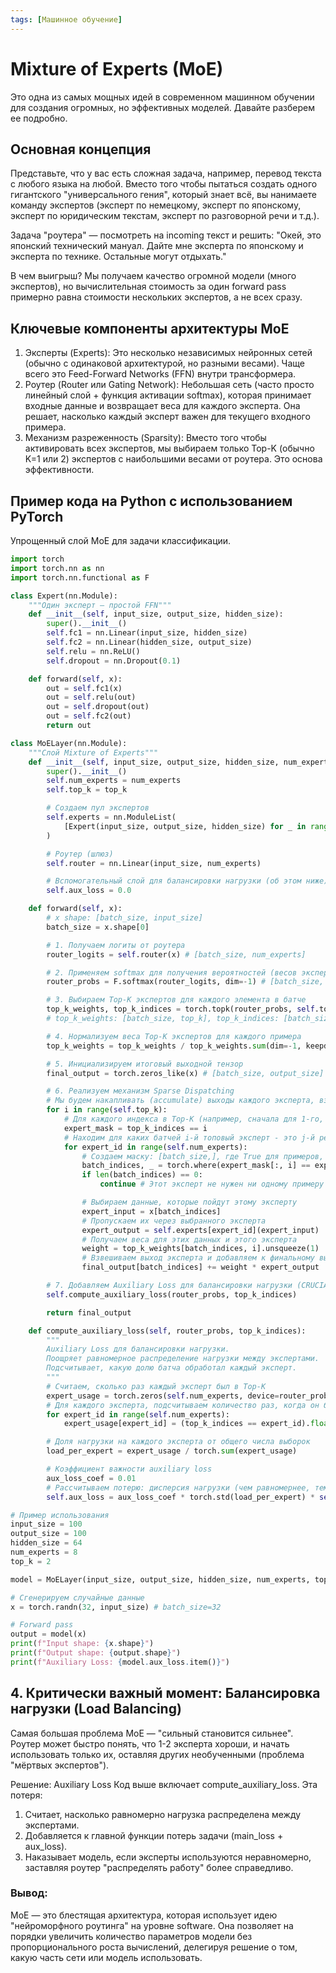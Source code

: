 ```yaml
---
tags: [Машинное обучение]
---
```


# Mixture of Experts (MoE)

Это одна из самых мощных идей в современном машинном обучении для создания огромных, но эффективных моделей. Давайте разберем ее подробно.

## Основная концепция

Представьте, что у вас есть сложная задача, например, перевод текста с любого языка на любой. Вместо того чтобы пытаться создать одного гигантского "универсального гения", который знает всё, вы нанимаете команду экспертов (эксперт по немецкому, эксперт по японскому, эксперт по юридическим текстам, эксперт по разговорной речи и т.д.).

Задача "роутера" — посмотреть на incoming текст и решить: "Окей, это японский технический мануал. Дайте мне эксперта по японскому и эксперта по технике. Остальные могут отдыхать."

В чем выигрыш? Мы получаем качество огромной модели (много экспертов), но вычислительная стоимость за один forward pass примерно равна стоимости нескольких экспертов, а не всех сразу.

## Ключевые компоненты архитектуры MoE

1. Эксперты (Experts): Это несколько независимых нейронных сетей (обычно с одинаковой архитектурой, но разными весами). Чаще всего это Feed-Forward Networks (FFN) внутри трансформера.
2. Роутер (Router или Gating Network): Небольшая сеть (часто просто линейный слой + функция активации softmax), которая принимает входные данные и возвращает веса для каждого эксперта. Она решает, насколько каждый эксперт важен для текущего входного примера.
3. Механизм разреженность (Sparsity): Вместо того чтобы активировать всех экспертов, мы выбираем только Top-K (обычно K=1 или 2) экспертов с наибольшими весами от роутера. Это основа эффективности.

## Пример кода на Python с использованием PyTorch

Упрощенный слой MoE для задачи классификации.

```python
import torch
import torch.nn as nn
import torch.nn.functional as F

class Expert(nn.Module):
    """Один эксперт — простой FFN"""
    def __init__(self, input_size, output_size, hidden_size):
        super().__init__()
        self.fc1 = nn.Linear(input_size, hidden_size)
        self.fc2 = nn.Linear(hidden_size, output_size)
        self.relu = nn.ReLU()
        self.dropout = nn.Dropout(0.1)

    def forward(self, x):
        out = self.fc1(x)
        out = self.relu(out)
        out = self.dropout(out)
        out = self.fc2(out)
        return out

class MoELayer(nn.Module):
    """Слой Mixture of Experts"""
    def __init__(self, input_size, output_size, hidden_size, num_experts, top_k=2):
        super().__init__()
        self.num_experts = num_experts
        self.top_k = top_k

        # Создаем пул экспертов
        self.experts = nn.ModuleList(
            [Expert(input_size, output_size, hidden_size) for _ in range(num_experts)]
        )

        # Роутер (шлюз)
        self.router = nn.Linear(input_size, num_experts)

        # Вспомогательный слой для балансировки нагрузки (об этом ниже)
        self.aux_loss = 0.0

    def forward(self, x):
        # x shape: [batch_size, input_size]
        batch_size = x.shape[0]

        # 1. Получаем логиты от роутера
        router_logits = self.router(x) # [batch_size, num_experts]

        # 2. Применяем softmax для получения вероятностей (весов экспертов)
        router_probs = F.softmax(router_logits, dim=-1) # [batch_size, num_experts]

        # 3. Выбираем Top-K экспертов для каждого элемента в батче
        top_k_weights, top_k_indices = torch.topk(router_probs, self.top_k, dim=-1)
        # top_k_weights: [batch_size, top_k], top_k_indices: [batch_size, top_k]

        # 4. Нормализуем веса Top-K экспертов для каждого примера
        top_k_weights = top_k_weights / top_k_weights.sum(dim=-1, keepdim=True)

        # 5. Инициализируем итоговый выходной тензор
        final_output = torch.zeros_like(x) # [batch_size, output_size]

        # 6. Реализуем механизм Sparse Dispatching
        # Мы будем накапливать (accumulate) выходы каждого эксперта, взвешенные на top_k_weights.
        for i in range(self.top_k):
            # Для каждого индекса в Top-K (например, сначала для 1-го, потом для 2-го)
            expert_mask = top_k_indices == i
            # Находим для каких батчей i-й топовый эксперт - это j-й реальный эксперт
            for expert_id in range(self.num_experts):
                # Создаем маску: [batch_size,], где True для примеров, которым нужен данный эксперт
                batch_indices, _ = torch.where(expert_mask[:, i] == expert_id)
                if len(batch_indices) == 0:
                    continue # Этот эксперт не нужен ни одному примеру в этой позиции Top-K

                # Выбираем данные, которые пойдут этому эксперту
                expert_input = x[batch_indices]
                # Пропускаем их через выбранного эксперта
                expert_output = self.experts[expert_id](expert_input)
                # Получаем веса для этих данных и этого эксперта
                weight = top_k_weights[batch_indices, i].unsqueeze(1)
                # Взвешиваем выход эксперта и добавляем к финальному выходу
                final_output[batch_indices] += weight * expert_output

        # 7. Добавляем Auxiliary Loss для балансировки нагрузки (CRUCIAL!)
        self.compute_auxiliary_loss(router_probs, top_k_indices)

        return final_output

    def compute_auxiliary_loss(self, router_probs, top_k_indices):
        """
        Auxiliary Loss для балансировки нагрузки.
        Поощряет равномерное распределение нагрузки между экспертами.
        Подсчитывает, какую долю батча обработал каждый эксперт.
        """
        # Считаем, сколько раз каждый эксперт был в Top-K
        expert_usage = torch.zeros(self.num_experts, device=router_probs.device)
        # Для каждого эксперта, подсчитываем количество раз, когда он был выбран
        for expert_id in range(self.num_experts):
            expert_usage[expert_id] = (top_k_indices == expert_id).float().sum()

        # Доля нагрузки на каждого эксперта от общего числа выборок
        load_per_expert = expert_usage / torch.sum(expert_usage)

        # Коэффициент важности auxiliary loss
        aux_loss_coef = 0.01
        # Рассчитываем потерю: дисперсия нагрузки (чем равномернее, тем лучше)
        self.aux_loss = aux_loss_coef * torch.std(load_per_expert) * self.num_experts

# Пример использования
input_size = 100
output_size = 100
hidden_size = 64
num_experts = 8
top_k = 2

model = MoELayer(input_size, output_size, hidden_size, num_experts, top_k)

# Сгенерируем случайные данные
x = torch.randn(32, input_size) # batch_size=32

# Forward pass
output = model(x)
print(f"Input shape: {x.shape}")
print(f"Output shape: {output.shape}")
print(f"Auxiliary Loss: {model.aux_loss.item()}")
```

## 4. Критически важный момент: Балансировка нагрузки (Load Balancing)

Самая большая проблема MoE — "сильный становится сильнее". Роутер может быстро понять, что 1-2 эксперта хороши, и начать использовать только их, оставляя других необученными (проблема "мёртвых экспертов").

Решение: Auxiliary Loss
Код выше включает compute_auxiliary_loss. Эта потеря:

1. Считает, насколько равномерно нагрузка распределена между экспертами.
2. Добавляется к главной функции потерь задачи (main_loss + aux_loss).
3. Наказывает модель, если эксперты используются неравномерно, заставляя роутер "распределять работу" более справедливо.

### Вывод:

MoE — это блестящая архитектура, которая использует идею "нейроморфного роутинга" на уровне software. Она позволяет на порядки увеличить количество параметров модели без пропорционального роста вычислений, делегируя решение о том, какую часть сети или модель использовать.
